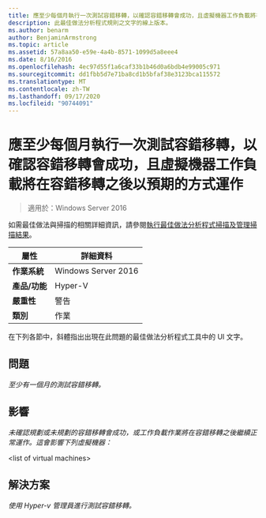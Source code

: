 ```yaml
---
title: 應至少每個月執行一次測試容錯移轉，以確認容錯移轉會成功，且虛擬機器工作負載將在容錯移轉之後以預期的方式運作
description: 此最佳做法分析程式規則之文字的線上版本。
ms.author: benarm
author: BenjaminArmstrong
ms.topic: article
ms.assetid: 57a8aa50-e59e-4a4b-8571-1099d5a8eee4
ms.date: 8/16/2016
ms.openlocfilehash: 4ec97d55f1a6caf33b1b46d0a6bdb4e99005c971
ms.sourcegitcommit: dd1fbb5d7e71ba8cd1b5bfaf38e3123bca115572
ms.translationtype: MT
ms.contentlocale: zh-TW
ms.lasthandoff: 09/17/2020
ms.locfileid: "90744091"
---
```

# <a name="test-failovers-should-be-carried-out-at-least-monthly-to-verify-that-failover-will-succeed-and-that-virtual-machine-workloads-will-operate-as-expected-after-failover"></a>應至少每個月執行一次測試容錯移轉，以確認容錯移轉會成功，且虛擬機器工作負載將在容錯移轉之後以預期的方式運作

>適用於：Windows Server 2016

如需最佳做法與掃描的相關詳細資訊，請參閱[執行最佳做法分析程式掃描及管理掃描結果](https://go.microsoft.com/fwlink/p/?LinkID=223177)。

|屬性|詳細資料|
|-|-|
|**作業系統**|Windows Server 2016|
|**產品/功能**|Hyper-V|
|**嚴重性**|警告|
|**類別**|作業|

在下列各節中，斜體指出出現在此問題的最佳做法分析程式工具中的 UI 文字。

## <a name="issue"></a>問題
*至少有一個月的測試容錯移轉。*

## <a name="impact"></a>影響
*未確認規劃或未規劃的容錯移轉會成功，或工作負載作業將在容錯移轉之後繼續正常運作。這會影響下列虛擬機器：*

\<list of virtual machines>

## <a name="resolution"></a>解決方案
*使用 Hyper-v 管理員進行測試容錯移轉。*



